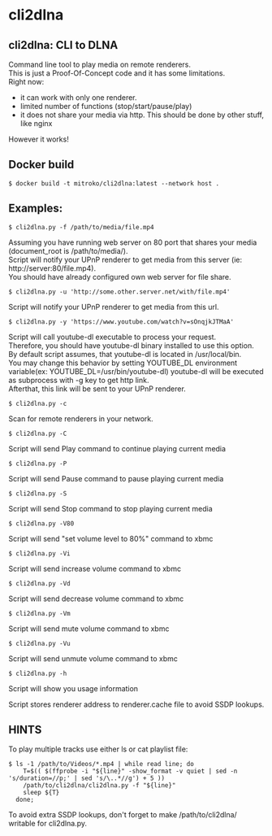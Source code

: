 cli2dlna
========

cli2dlna: CLI to DLNA
---------------------

Command line tool to play media on remote renderers.  
This is just a Proof-Of-Concept code and it has some limitations.  
Right now:
- it can work with only one renderer.
- limited number of functions (stop/start/pause/play)
- it does not share your media via http.
  This should be done by other stuff, like nginx

However it works!

Docker build
------------
    $ docker build -t mitroko/cli2dlna:latest --network host .


Examples:
---------
    $ cli2dlna.py -f /path/to/media/file.mp4
Assuming you have running web server on 80 port that shares your media (document_root is /path/to/media/).  
Script will notify your UPnP renderer to get media from this server (ie: http://server:80/file.mp4).  
You should have already configured own web server for file share.  

    $ cli2dlna.py -u 'http://some.other.server.net/with/file.mp4'
Script will notify your UPnP renderer to get media from this url.  

    $ cli2dlna.py -y 'https://www.youtube.com/watch?v=sOnqjkJTMaA'
Script will call youtube-dl executable to process your request.  
Therefore, you should have youtube-dl binary installed to use this option.  
By default script assumes, that youtube-dl is located in /usr/local/bin.  
You may change this behavior by setting YOUTUBE_DL environment variable(ex: YOUTUBE_DL=/usr/bin/youtube-dl)
youtube-dl will be executed as subprocess with -g key to get http link.  
Afterthat, this link will be sent to your UPnP renderer.  

    $ cli2dlna.py -c
Scan for remote renderers in your network.  

    $ cli2dlna.py -C
Script will send Play command to continue playing current media  

    $ cli2dlna.py -P
Script will send Pause command to pause playing current media  

    $ cli2dlna.py -S
Script will send Stop command to stop playing current media  

    $ cli2dlna.py -V80
Script will send "set volume level to 80%" command to xbmc

    $ cli2dlna.py -Vi
Script will send increase volume command to xbmc

    $ cli2dlna.py -Vd
Script will send decrease volume command to xbmc

    $ cli2dlna.py -Vm
Script will send mute volume command to xbmc

    $ cli2dlna.py -Vu
Script will send unmute volume command to xbmc

    $ cli2dlna.py -h
Script will show you usage information  

Script stores renderer address to renderer.cache file to avoid SSDP lookups.

HINTS
-----
To play multiple tracks use either ls or cat playlist file:  
```
$ ls -1 /path/to/Videos/*.mp4 | while read line; do
    T=$(( $(ffprobe -i "${line}" -show_format -v quiet | sed -n 's/duration=//p;' | sed 's/\..*//g') + 5 ))
    /path/to/cli2dlna/cli2dlna.py -f "${line}"
    sleep ${T}
  done;
```
To avoid extra SSDP lookups, don't forget to make /path/to/cli2dlna/ writable for cli2dlna.py.  
